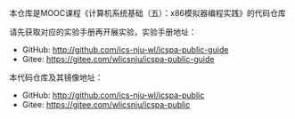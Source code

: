 本仓库是MOOC课程《计算机系统基础（五）：x86模拟器编程实践》的代码仓库

请先获取对应的实验手册再开展实验，实验手册地址：

* GitHub: http://github.com/ics-nju-wl/icspa-public-guide
* Gitee: https://gitee.com/wlicsnju/icspa-public-guide

本代码仓库及其镜像地址：


* GitHub: http://github.com/ics-nju-wl/icspa-public
* Gitee: https://gitee.com/wlicsnju/icspa-public
